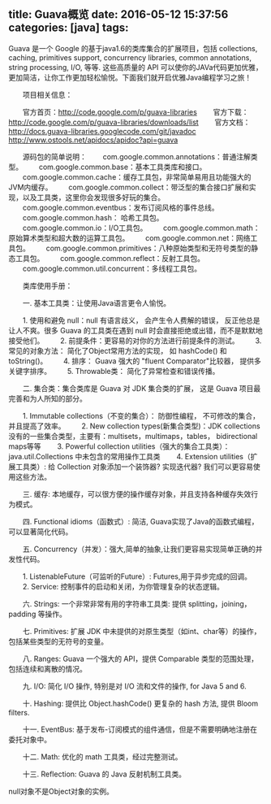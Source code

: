 title: Guava概览
date: 2016-05-12 15:37:56
categories: [java]
tags:
---
Guava 是一个 Google 的基于java1.6的类库集合的扩展项目，包括 collections, caching, primitives support, concurrency libraries, common annotations, string processing, I/O, 等等. 这些高质量的 API 可以使你的JAVa代码更加优雅，更加简洁，让你工作更加轻松愉悦。下面我们就开启优雅Java编程学习之旅！

　　项目相关信息：

　　官方首页：http://code.google.com/p/guava-libraries
　　官方下载：http://code.google.com/p/guava-libraries/downloads/list
　　官方文档：http://docs.guava-libraries.googlecode.com/git/javadoc
                    http://www.ostools.net/apidocs/apidoc?api=guava

　　源码包的简单说明：
　　com.google.common.annotations：普通注解类型。
　　com.google.common.base：基本工具类库和接口。
　　com.google.common.cache：缓存工具包，非常简单易用且功能强大的JVM内缓存。
　　com.google.common.collect：带泛型的集合接口扩展和实现，以及工具类，这里你会发现很多好玩的集合。
　　com.google.common.eventbus：发布订阅风格的事件总线。
　　com.google.common.hash： 哈希工具包。
　　com.google.common.io：I/O工具包。
　　com.google.common.math：原始算术类型和超大数的运算工具包。
　　com.google.common.net：网络工具包。
　　com.google.common.primitives：八种原始类型和无符号类型的静态工具包。
　　com.google.common.reflect：反射工具包。
　　com.google.common.util.concurrent：多线程工具包。

　　类库使用手册：

　　一.  基本工具类：让使用Java语言更令人愉悦。

　　1. 使用和避免 null：null 有语言歧义， 会产生令人费解的错误， 反正他总是让人不爽。很多 Guava 的工具类在遇到 null 时会直接拒绝或出错，而不是默默地接受他们。
　　2. 前提条件：更容易的对你的方法进行前提条件的测试。
　　3. 常见的对象方法： 简化了Object常用方法的实现， 如 hashCode() 和 toString()。
　　4. 排序： Guava 强大的 "fluent Comparator"比较器， 提供多关键字排序。
　　5. Throwable类： 简化了异常检查和错误传播。

　　二.  集合类：集合类库是 Guava 对 JDK 集合类的扩展， 这是 Guava 项目最完善和为人所知的部分。

　　1. Immutable collections（不变的集合）： 防御性编程， 不可修改的集合，并且提高了效率。
　　2. New collection types(新集合类型)：JDK collections 没有的一些集合类型，主要有：multisets，multimaps，tables， bidirectional maps等等
　　3. Powerful collection utilities（强大的集合工具类）： java.util.Collections 中未包含的常用操作工具类
　　4. Extension utilities（扩展工具类）: 给 Collection 对象添加一个装饰器? 实现迭代器? 我们可以更容易使用这些方法。

　　三.  缓存: 本地缓存，可以很方便的操作缓存对象，并且支持各种缓存失效行为模式。

　　四.  Functional idioms（函数式）: 简洁, Guava实现了Java的函数式编程，可以显著简化代码。

　　五. Concurrency（并发）：强大,简单的抽象,让我们更容易实现简单正确的并发性代码。

　　1. ListenableFuture（可监听的Future）: Futures,用于异步完成的回调。
　　2. Service: 控制事件的启动和关闭，为你管理复杂的状态逻辑。

　　六. Strings: 一个非常非常有用的字符串工具类: 提供 splitting，joining， padding 等操作。

　　七. Primitives: 扩展 JDK 中未提供的对原生类型（如int、char等）的操作， 包括某些类型的无符号的变量。

　　八. Ranges: Guava 一个强大的 API，提供 Comparable 类型的范围处理， 包括连续和离散的情况。

　　九. I/O: 简化 I/O 操作, 特别是对 I/O 流和文件的操作, for Java 5 and 6.

　　十. Hashing: 提供比 Object.hashCode() 更复杂的 hash 方法, 提供 Bloom filters.

　　十一. EventBus: 基于发布-订阅模式的组件通信，但是不需要明确地注册在委托对象中。

　　十二. Math: 优化的 math 工具类，经过完整测试。

　　十三. Reflection: Guava 的 Java 反射机制工具类。

null对象不是Object对象的实例。












